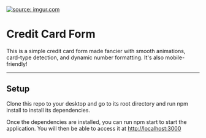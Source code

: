 <a href="https://animated-credit-card.netlify.app/" align="center"><img src="https://i.imgur.com/hTTH5XW.gif" title="source: imgur.com" /></a>

# Credit Card Form

This is a simple credit card form made fancier with smooth animations, card-type detection, and dynamic number formatting. It's also mobile-friendly!

---

## Setup

Clone this repo to your desktop and go to its root directory and run npm install to install its dependencies.

Once the dependencies are installed, you can run npm start to start the application. You will then be able to access it at [http://localhost:3000](http://localhost:3000)
